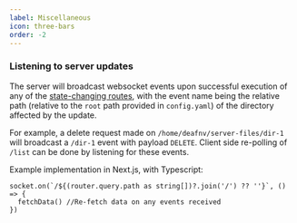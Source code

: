 ```yaml
---
label: Miscellaneous
icon: three-bars
order: -2
---
```


### Listening to server updates

The server will broadcast websocket events upon successful execution of any of the [state-changing routes](/list-of-routes/#state-changing-routes), with the event name being the relative path (relative to the `root` path provided in `config.yaml`) of the directory affected by the update. 

For example, a delete request made on `/home/deafnv/server-files/dir-1` will broadcast a `/dir-1` event with payload `DELETE`. Client side re-polling of `/list` can be done by listening for these events.

Example implementation in Next.js, with Typescript:
``` tsx
socket.on(`/${(router.query.path as string[])?.join('/') ?? ''}`, () => {
  fetchData() //Re-fetch data on any events received
})
```